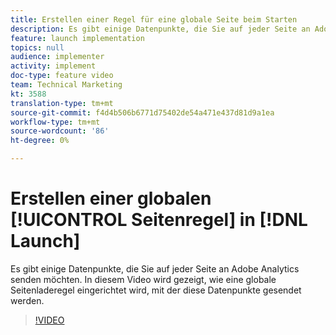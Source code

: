 ```yaml
---
title: Erstellen einer Regel für eine globale Seite beim Starten
description: Es gibt einige Datenpunkte, die Sie auf jeder Seite an Adobe Analytics senden möchten. In diesem Video wird gezeigt, wie eine globale Seitenladeregel zum Senden dieser Datenpunkte eingerichtet wird.
feature: launch implementation
topics: null
audience: implementer
activity: implement
doc-type: feature video
team: Technical Marketing
kt: 3588
translation-type: tm+mt
source-git-commit: f4d4b506b6771d75402de54a471e437d81d9a1ea
workflow-type: tm+mt
source-wordcount: '86'
ht-degree: 0%

---
```



# Erstellen einer globalen [!UICONTROL Seitenregel] in [!DNL Launch]

Es gibt einige Datenpunkte, die Sie auf jeder Seite an Adobe Analytics senden möchten. In diesem Video wird gezeigt, wie eine globale Seitenladeregel eingerichtet wird, mit der diese Datenpunkte gesendet werden.

>[!VIDEO](https://video.tv.adobe.com/v/28769/?quality=12)
